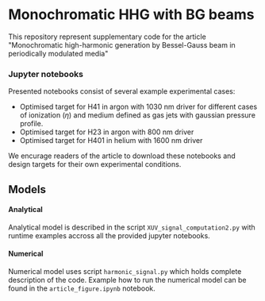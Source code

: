 # **Monochromatic HHG with BG beams**
This repository represent supplementary code for the article "Monochromatic high-harmonic generation by Bessel-Gauss beam in periodically modulated media"

### Jupyter notebooks
Presented notebooks consist of several example experimental cases:
- Optimised target for H41 in argon with 1030 nm driver for different cases of ionization ($\eta$) and medium defined as gas jets with gaussian pressure profile.
- Optimised target for H23 in argon with 800 nm driver
- Optimised target for H401 in helium with 1600 nm driver

We encurage readers of the article to download these notebooks and design targets for their own experimental conditions.

## Models
#### Analytical
Analytical model is described in the script ```XUV_signal_computation2.py``` with runtime examples accross all the provided jupyter notebooks.

#### Numerical
Numerical model uses script ```harmonic_signal.py``` which holds complete description of the code. Example how to run the numerical model can be found in the ```article_figure.ipynb``` notebook.
